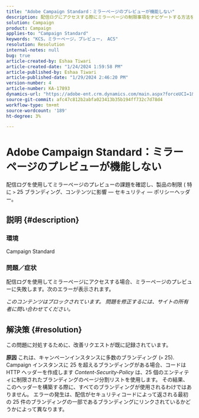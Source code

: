```yaml
---
title: "Adobe Campaign Standard：ミラーページのプレビューが機能しない"
description: 配信ログにアクセスする際にミラーページの制限事項をナビゲートする方法を説明します。
solution: Campaign
product: Campaign
applies-to: "Campaign Standard"
keywords: "KCS，ミラーページ，プレビュー， ACS"
resolution: Resolution
internal-notes: null
bug: true
article-created-by: Eshaa Tiwari
article-created-date: "1/24/2024 1:59:58 PM"
article-published-by: Eshaa Tiwari
article-published-date: "1/29/2024 2:46:20 PM"
version-number: 4
article-number: KA-17893
dynamics-url: "https://adobe-ent.crm.dynamics.com/main.aspx?forceUCI=1&pagetype=entityrecord&etn=knowledgearticle&id=94fe50d8-c0ba-ee11-a569-6045bd006268"
source-git-commit: afc47c812b2abfa023413b35b194ff732c7d78d4
workflow-type: tm+mt
source-wordcount: '189'
ht-degree: 3%

---
```


# Adobe Campaign Standard：ミラーページのプレビューが機能しない


配信ログを使用してミラーページのプレビューの課題を確認し、製品の制限 ( 特に `>` 25 ブランディング、コンテンツに影響 — セキュリティ — ポリシーヘッダー。

## 説明 {#description}


### <b>環境</b>

Campaign Standard



### <b>問題／症状</b>

配信ログを使用してミラーページにアクセスする場合、ミラーページのプレビューに失敗します。次のエラーが表示されます。

*このコンテンツはブロックされています。 問題を修正するには、サイトの所有者に問い合わせてください。*


## 解決策 {#resolution}


この問題に対処するために、改善リクエストが既に記録されています。


<b>原因</b>
これは、キャンペーンインスタンスに多数のブランディング (`>`  25). Campaign インスタンスに 25 を超えるブランディングがある場合、コードは HTTP ヘッダーを作成します *Content-Security-Policy* は、25 個のエンティティに制限されたブランディングのページ分割リストを使用します。 その結果、このヘッダーを構築する際に、すべてのブランディングが使用されるわけではありません。 エラーの発生は、配信がセキュリティコードによって返される最初の 25 件のブランディングの一部であるブランディングにリンクされているかどうかによって異なります。
